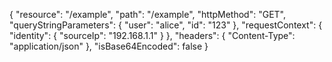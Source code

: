 {
  "resource": "/example",
  "path": "/example",
  "httpMethod": "GET",
  "queryStringParameters": {
    "user": "alice",
    "id": "123"
  },
  "requestContext": {
    "identity": {
      "sourceIp": "192.168.1.1"
    }
  },
  "headers": {
    "Content-Type": "application/json"
  },
  "isBase64Encoded": false
}
